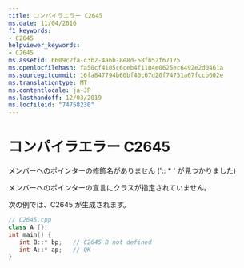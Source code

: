```yaml
---
title: コンパイラエラー C2645
ms.date: 11/04/2016
f1_keywords:
- C2645
helpviewer_keywords:
- C2645
ms.assetid: 6609c2fa-c3b2-4a6b-8e8d-58fb52f67175
ms.openlocfilehash: fa50cf4105c6ceb4f1104e0625ec6492e2d0461a
ms.sourcegitcommit: 16fa847794b60bf40c67d20f74751a67fccb602e
ms.translationtype: MT
ms.contentlocale: ja-JP
ms.lasthandoff: 12/03/2019
ms.locfileid: "74758230"
---
```

# <a name="compiler-error-c2645"></a>コンパイラエラー C2645

メンバーへのポインターの修飾名がありません (':: * ' が見つかりました)

メンバーへのポインターの宣言にクラスが指定されていません。

次の例では、C2645 が生成されます。

```cpp
// C2645.cpp
class A {};
int main() {
   int B::* bp;   // C2645 B not defined
   int A::* ap;   // OK
}
```

